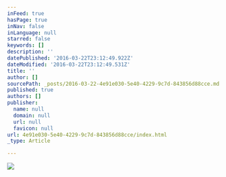 ```yaml
---
inFeed: true
hasPage: true
inNav: false
inLanguage: null
starred: false
keywords: []
description: ''
datePublished: '2016-03-22T23:12:49.922Z'
dateModified: '2016-03-22T23:12:49.531Z'
title: ''
author: []
sourcePath: _posts/2016-03-22-4e91e030-5e40-4229-9c7d-843856d88cce.md
published: true
authors: []
publisher:
  name: null
  domain: null
  url: null
  favicon: null
url: 4e91e030-5e40-4229-9c7d-843856d88cce/index.html
_type: Article

---
```

![](https://the-grid-user-content.s3-us-west-2.amazonaws.com/d6b8cc76-891f-42c1-8b7d-f7943fc26d26.jpg)